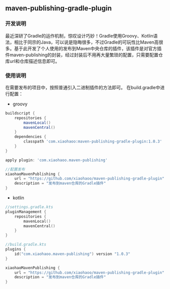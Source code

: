 ## maven-publishing-gradle-plugin

### 开发说明

最近深研了Gradle的运作机制，惊叹设计巧妙！Gradle使用Groovy、Kotlin语法，相比于同宗的Java，可以说是隐晦很多，不过Gradle的可玩性比Maven高很多。基于此开发了个人使用的发布到Maven中央仓库的插件，该插件是对官方插件maven-publishing的封装，经过封装后不用再大量繁琐的配置，只需要配置仓库url和仓库描述信息即可。

### 使用说明

在需要发布的项目中，按照普通引入二进制插件的方法即可。 在build.gradle中进行配置：

- groovy

```groovy
buildscript {
    repositories {
        mavenLocal()
        mavenCentral()
    }
    dependencies {
        classpath 'com.xiaohaoo:maven-publishing-gradle-plugin:1.0.3'
    }
}

apply plugin: 'com.xiaohaoo.maven-publishing'

//配置发布
xiaohaoMavenPublishing {
    url = "https://github.com/xiaohaoo/maven-publishing-gradle-plugin"
    description = "发布到maven仓库的Gradle插件"
}
```

- kotlin

```kotlin
//settings.gradle.kts
pluginManagement {
    repositories {
        mavenLocal()
        mavenCentral()
    }
}

//build.gradle.kts
plugins {
    id("com.xiaohaoo.maven-publishing") version "1.0.3"
}

xiaohaoMavenPublishing {
    url = "https://github.com/xiaohaoo/maven-publishing-gradle-plugin"
    description = "发布到maven仓库的Gradle插件"
}
```
